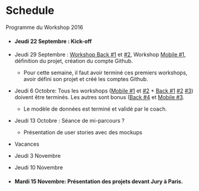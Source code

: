 # Schedule
Programme du Workshop 2016

* #### Jeudi 22 Septembre : Kick-off

* Jeudi 29 Septembre : [Workshop Back #1](https://github.com/Workshop-Polytechnique/Back_Workshop_1) et [#2](https://github.com/Workshop-Polytechnique/Back_Workshop_2), Workshop [Mobile #1](https://github.com/Workshop-Polytechnique/Mobile_Workshop_1), définition du projet, création du compte Github.

  * Pour cette semaine, il faut avoir terminé ces premiers workshops, avoir défini son projet et créé les comptes Github.

* Jeudi 6 Octobre: Tous les workshops ([Mobile #1](https://github.com/Workshop-Polytechnique/Mobile_Workshop_1) et [#2](https://github.com/Workshop-Polytechnique/Mobile_Workshop_2) + [Back #1](https://github.com/Workshop-Polytechnique/Back_Workshop_1) [#2](https://github.com/Workshop-Polytechnique/Back_Workshop_2) [#3](https://github.com/Workshop-Polytechnique/Back_Workshop_3)) doivent être terminés. Les autres sont bonus ([Back #4](https://github.com/Workshop-Polytechnique/Back_Workshop_4) et [Mobile #3](https://github.com/Workshop-Polytechnique/Mobile_Workshop_3).
  * Le modèle de données est terminé et validé par le coach.

* Jeudi 13 Octobre : Séance de mi-parcours ?
  * Présentation de user stories avec des mockups

* Vacances

*  Jeudi 3 Novembre

* Jeudi 10 Novembre

* #### Mardi 15 Novembre: Présentation des projets devant Jury à Paris.
